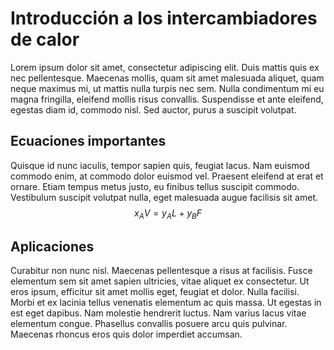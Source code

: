 # Introducción a los intercambiadores de calor
Lorem ipsum dolor sit amet, consectetur adipiscing elit. Duis mattis quis ex nec pellentesque. Maecenas mollis, quam sit amet malesuada aliquet, quam neque maximus mi, ut mattis nulla turpis nec sem. Nulla condimentum mi eu magna fringilla, eleifend mollis risus convallis. Suspendisse et ante eleifend, egestas diam id, commodo nisl. Sed auctor, purus a suscipit volutpat.
## Ecuaciones importantes
Quisque id nunc iaculis, tempor sapien quis, feugiat lacus. Nam euismod commodo enim, at commodo dolor euismod vel. Praesent eleifend at erat et ornare. Etiam tempus metus justo, eu finibus tellus suscipit commodo. Vestibulum suscipit volutpat nulla, eget malesuada augue facilisis sit amet. 
$$ x_{A}V = y_{A}L + y_{B}F $$
## Aplicaciones
Curabitur non nunc nisl. Maecenas pellentesque a risus at facilisis. Fusce elementum sem sit amet sapien ultricies, vitae aliquet ex consectetur. Ut eros ipsum, efficitur sit amet mollis eget, feugiat et dolor. Nulla facilisi. Morbi et ex lacinia tellus venenatis elementum ac quis massa. Ut egestas in est eget dapibus. Nam molestie hendrerit luctus. Nam varius lacus vitae elementum congue. Phasellus convallis posuere arcu quis pulvinar. Maecenas rhoncus eros quis dolor imperdiet accumsan.